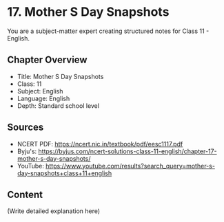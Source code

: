 # 17. Mother S Day Snapshots

You are a subject-matter expert creating structured notes for Class 11 - English.

## Chapter Overview
- Title: Mother S Day Snapshots
- Class: 11
- Subject: English
- Language: English
- Depth: Standard school level

## Sources
- NCERT PDF: https://ncert.nic.in/textbook/pdf/eesc1117.pdf
- Byju's: https://byjus.com/ncert-solutions-class-11-english/chapter-17-mother-s-day-snapshots/
- YouTube: https://www.youtube.com/results?search_query=mother-s-day-snapshots+class+11+english

## Content
(Write detailed explanation here)
